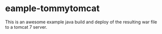 # eample-tommytomcat

This is an awesome example java build and deploy of the resulting
war file to a tomcat 7 server.

